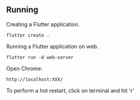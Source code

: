 ## Running

Creating a Flutter application.

    flutter create .

Running a Flutter application on web.

    flutter run -d web-server

Open Chrome:

    http://localhost:XXX/

To perform a hot restart, click on terminal and hit 'r' 